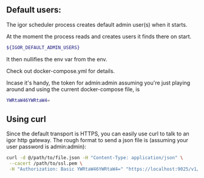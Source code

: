 
## Default users:

The igor scheduler process creates default admin user(s) when it starts.

At the moment the process reads and creates users it finds there on start. 
```bash
${IGOR_DEFAULT_ADMIN_USERS}
```
It then nullifies the env var from the env.

Check out docker-compose.yml for details.


Incase it's handy, the token for admin:admin assuming you're just playing around 
and using the current docker-compose file, is
```bash
YWRtaW46YWRtaW4=
```

## Using curl

Since the default transport is HTTPS, you can easily use curl to talk to an igor http gateway. 
The rough format to send a json file is (assuming your user password is admin:admin):

```bash
curl -d @/path/to/file.json -H "Content-Type: application/json" \
 --cacert /path/to/ssl.pem \
 -H "Authorization: Basic YWRtaW46YWRtaW4=" "https://localhost:9025/v1/[url]"
```

